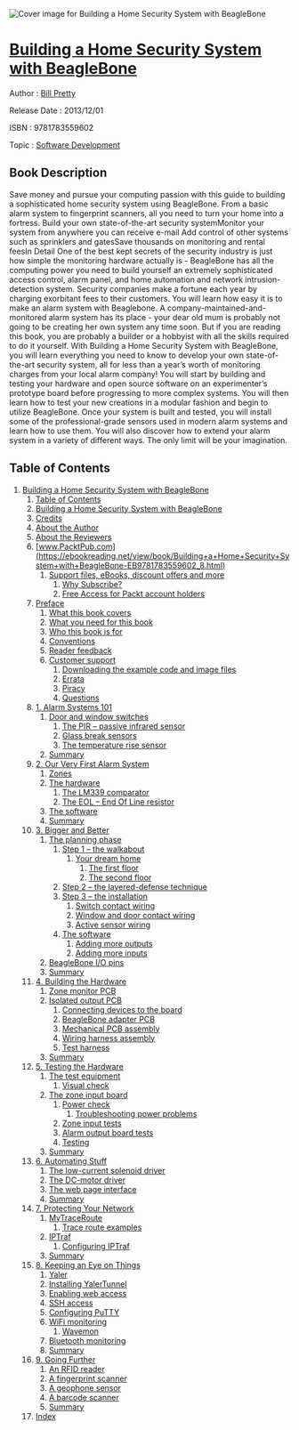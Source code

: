 ![Cover image for Building a Home Security System with BeagleBone](https://imgdetail.ebookreading.net/cover/cover/software_development/EB9781783559602.jpg)

[Building a Home Security System with BeagleBone](https://ebookreading.net/view/book/Building+a+Home+Security+System+with+BeagleBone-EB9781783559602_1.html "Building a Home Security System with BeagleBone")
====================================================================================================================

Author : [Bill Pretty](https://ebookreading.net/search/author/Bill+Pretty)

Release Date : 2013/12/01

ISBN : 9781783559602

Topic : [Software Development](https://ebookreading.net/search/category/software-development)

Book Description
-----------------

Save money and pursue your computing passion with this guide to building a sophisticated home security system using BeagleBone. From a basic alarm system to fingerprint scanners, all you need to turn your home into a fortress.
Build your own state-of-the-art security systemMonitor your system from anywhere you can receive e-mail Add control of other systems such as sprinklers and gatesSave thousands on monitoring and rental feesIn Detail
One of the best kept secrets of the security industry is just how simple the monitoring hardware actually is - BeagleBone has all the computing power you need to build yourself an extremely sophisticated access control, alarm panel, and home automation and network intrusion-detection system. Security companies make a fortune each year by charging exorbitant fees to their customers. You will learn how easy it is to make an alarm system with Beaglebone.
A company-maintained-and-monitored alarm system has its place - your dear old mum is probably not going to be creating her own system any time soon. But if you are reading this book, you are probably a builder or a hobbyist with all the skills required to do it yourself. With Building a Home Security System with BeagleBone, you will learn everything you need to know to develop your own state-of-the-art security system, all for less than a year’s worth of monitoring charges from your local alarm company!
You will start by building and testing your hardware and open source software on an experimenter’s prototype board before progressing to more complex systems. You will then learn how to test your new creations in a modular fashion and begin to utilize BeagleBone. Once your system is built and tested, you will install some of the professional-grade sensors used in modern alarm systems and learn how to use them. You will also discover how to extend your alarm system in a variety of different ways. The only limit will be your imagination.
              
Table of Contents
-----------------

1. [Building a Home Security System with BeagleBone](https://ebookreading.net/view/book/Building+a+Home+Security+System+with+BeagleBone-EB9781783559602_3.html)
    1. [Table of Contents](https://ebookreading.net/view/book/Building+a+Home+Security+System+with+BeagleBone-EB9781783559602_2.html)
    1. [Building a Home Security System with BeagleBone](https://ebookreading.net/view/book/Building+a+Home+Security+System+with+BeagleBone-EB9781783559602_4.html)
    1. [Credits](https://ebookreading.net/view/book/Building+a+Home+Security+System+with+BeagleBone-EB9781783559602_5.html)
    1. [About the Author](https://ebookreading.net/view/book/Building+a+Home+Security+System+with+BeagleBone-EB9781783559602_6.html)
    1. [About the Reviewers](https://ebookreading.net/view/book/Building+a+Home+Security+System+with+BeagleBone-EB9781783559602_7.html)
    1. [www.PacktPub.com](https://ebookreading.net/view/book/Building+a+Home+Security+System+with+BeagleBone-EB9781783559602_8.html)
        1. [Support files, eBooks, discount offers and more](https://ebookreading.net/view/book/Building+a+Home+Security+System+with+BeagleBone-EB9781783559602_8.html#ch00lvl1sec01)
            1. [Why Subscribe?](https://ebookreading.net/view/book/Building+a+Home+Security+System+with+BeagleBone-EB9781783559602_8.html#ch00lvl2sec01)
            1. [Free Access for Packt account holders](https://ebookreading.net/view/book/Building+a+Home+Security+System+with+BeagleBone-EB9781783559602_8.html#ch00lvl2sec02)
    1. [Preface](https://ebookreading.net/view/book/Building+a+Home+Security+System+with+BeagleBone-EB9781783559602_9.html)
        1. [What this book covers](https://ebookreading.net/view/book/Building+a+Home+Security+System+with+BeagleBone-EB9781783559602_9.html#ch00lvl1sec02)
        1. [What you need for this book](https://ebookreading.net/view/book/Building+a+Home+Security+System+with+BeagleBone-EB9781783559602_10.html)
        1. [Who this book is for](https://ebookreading.net/view/book/Building+a+Home+Security+System+with+BeagleBone-EB9781783559602_11.html)
        1. [Conventions](https://ebookreading.net/view/book/Building+a+Home+Security+System+with+BeagleBone-EB9781783559602_12.html)
        1. [Reader feedback](https://ebookreading.net/view/book/Building+a+Home+Security+System+with+BeagleBone-EB9781783559602_13.html)
        1. [Customer support](https://ebookreading.net/view/book/Building+a+Home+Security+System+with+BeagleBone-EB9781783559602_14.html)
            1. [Downloading the example code and image files](https://ebookreading.net/view/book/Building+a+Home+Security+System+with+BeagleBone-EB9781783559602_14.html#ch00lvl2sec03)
            1. [Errata](https://ebookreading.net/view/book/Building+a+Home+Security+System+with+BeagleBone-EB9781783559602_14.html#ch00lvl2sec04)
            1. [Piracy](https://ebookreading.net/view/book/Building+a+Home+Security+System+with+BeagleBone-EB9781783559602_14.html#ch00lvl2sec05)
            1. [Questions](https://ebookreading.net/view/book/Building+a+Home+Security+System+with+BeagleBone-EB9781783559602_14.html#ch00lvl2sec06)
    1. [1. Alarm Systems 101](https://ebookreading.net/view/book/Building+a+Home+Security+System+with+BeagleBone-EB9781783559602_15.html)
        1. [Door and window switches](https://ebookreading.net/view/book/Building+a+Home+Security+System+with+BeagleBone-EB9781783559602_15.html#ch01lvl1sec08)
            1. [The PIR – passive infrared sensor](https://ebookreading.net/view/book/Building+a+Home+Security+System+with+BeagleBone-EB9781783559602_15.html#ch01lvl2sec07)
            1. [Glass break sensors](https://ebookreading.net/view/book/Building+a+Home+Security+System+with+BeagleBone-EB9781783559602_15.html#ch01lvl2sec08)
            1. [The temperature rise sensor](https://ebookreading.net/view/book/Building+a+Home+Security+System+with+BeagleBone-EB9781783559602_15.html#ch01lvl2sec09)
        1. [Summary](https://ebookreading.net/view/book/Building+a+Home+Security+System+with+BeagleBone-EB9781783559602_16.html)
    1. [2. Our Very First Alarm System](https://ebookreading.net/view/book/Building+a+Home+Security+System+with+BeagleBone-EB9781783559602_17.html)
        1. [Zones](https://ebookreading.net/view/book/Building+a+Home+Security+System+with+BeagleBone-EB9781783559602_17.html#ch02lvl1sec10)
        1. [The hardware](https://ebookreading.net/view/book/Building+a+Home+Security+System+with+BeagleBone-EB9781783559602_18.html)
            1. [The LM339 comparator](https://ebookreading.net/view/book/Building+a+Home+Security+System+with+BeagleBone-EB9781783559602_18.html#ch02lvl2sec10)
            1. [The EOL – End Of Line resistor](https://ebookreading.net/view/book/Building+a+Home+Security+System+with+BeagleBone-EB9781783559602_18.html#ch02lvl2sec11)
        1. [The software](https://ebookreading.net/view/book/Building+a+Home+Security+System+with+BeagleBone-EB9781783559602_19.html)
        1. [Summary](https://ebookreading.net/view/book/Building+a+Home+Security+System+with+BeagleBone-EB9781783559602_20.html)
    1. [3. Bigger and Better](https://ebookreading.net/view/book/Building+a+Home+Security+System+with+BeagleBone-EB9781783559602_21.html)
        1. [The planning phase](https://ebookreading.net/view/book/Building+a+Home+Security+System+with+BeagleBone-EB9781783559602_21.html#ch03lvl1sec14)
            1. [Step 1 – the walkabout](https://ebookreading.net/view/book/Building+a+Home+Security+System+with+BeagleBone-EB9781783559602_21.html#ch03lvl2sec12)
                1. [Your dream home](https://ebookreading.net/view/book/Building+a+Home+Security+System+with+BeagleBone-EB9781783559602_21.html#ch03lvl3sec01)
                    1. [The first floor](https://ebookreading.net/view/book/Building+a+Home+Security+System+with+BeagleBone-EB9781783559602_21.html#ch03lvl4sec01)
                    1. [The second floor](https://ebookreading.net/view/book/Building+a+Home+Security+System+with+BeagleBone-EB9781783559602_21.html#ch03lvl4sec02)
            1. [Step 2 – the layered-defense technique](https://ebookreading.net/view/book/Building+a+Home+Security+System+with+BeagleBone-EB9781783559602_21.html#ch03lvl2sec13)
            1. [Step 3 – the installation](https://ebookreading.net/view/book/Building+a+Home+Security+System+with+BeagleBone-EB9781783559602_21.html#ch03lvl2sec14)
                1. [Switch contact wiring](https://ebookreading.net/view/book/Building+a+Home+Security+System+with+BeagleBone-EB9781783559602_21.html#ch03lvl3sec02)
                1. [Window and door contact wiring](https://ebookreading.net/view/book/Building+a+Home+Security+System+with+BeagleBone-EB9781783559602_21.html#ch03lvl3sec03)
                1. [Active sensor wiring](https://ebookreading.net/view/book/Building+a+Home+Security+System+with+BeagleBone-EB9781783559602_21.html#ch03lvl3sec04)
            1. [The software](https://ebookreading.net/view/book/Building+a+Home+Security+System+with+BeagleBone-EB9781783559602_21.html#ch03lvl2sec15)
                1. [Adding more outputs](https://ebookreading.net/view/book/Building+a+Home+Security+System+with+BeagleBone-EB9781783559602_21.html#ch03lvl3sec05)
                1. [Adding more inputs](https://ebookreading.net/view/book/Building+a+Home+Security+System+with+BeagleBone-EB9781783559602_21.html#ch03lvl3sec06)
        1. [BeagleBone I/O pins](https://ebookreading.net/view/book/Building+a+Home+Security+System+with+BeagleBone-EB9781783559602_22.html)
        1. [Summary](https://ebookreading.net/view/book/Building+a+Home+Security+System+with+BeagleBone-EB9781783559602_23.html)
    1. [4. Building the Hardware](https://ebookreading.net/view/book/Building+a+Home+Security+System+with+BeagleBone-EB9781783559602_24.html)
        1. [Zone monitor PCB](https://ebookreading.net/view/book/Building+a+Home+Security+System+with+BeagleBone-EB9781783559602_24.html#ch04lvl1sec17)
        1. [Isolated output PCB](https://ebookreading.net/view/book/Building+a+Home+Security+System+with+BeagleBone-EB9781783559602_25.html)
            1. [Connecting devices to the board](https://ebookreading.net/view/book/Building+a+Home+Security+System+with+BeagleBone-EB9781783559602_25.html#ch04lvl2sec16)
            1. [BeagleBone adapter PCB](https://ebookreading.net/view/book/Building+a+Home+Security+System+with+BeagleBone-EB9781783559602_25.html#ch04lvl2sec17)
            1. [Mechanical PCB assembly](https://ebookreading.net/view/book/Building+a+Home+Security+System+with+BeagleBone-EB9781783559602_25.html#ch04lvl2sec18)
            1. [Wiring harness assembly](https://ebookreading.net/view/book/Building+a+Home+Security+System+with+BeagleBone-EB9781783559602_25.html#ch04lvl2sec19)
            1. [Test harness](https://ebookreading.net/view/book/Building+a+Home+Security+System+with+BeagleBone-EB9781783559602_25.html#ch04lvl2sec20)
        1. [Summary](https://ebookreading.net/view/book/Building+a+Home+Security+System+with+BeagleBone-EB9781783559602_26.html)
    1. [5. Testing the Hardware](https://ebookreading.net/view/book/Building+a+Home+Security+System+with+BeagleBone-EB9781783559602_27.html)
        1. [The test equipment](https://ebookreading.net/view/book/Building+a+Home+Security+System+with+BeagleBone-EB9781783559602_27.html#ch05lvl1sec20)
            1. [Visual check](https://ebookreading.net/view/book/Building+a+Home+Security+System+with+BeagleBone-EB9781783559602_27.html#ch05lvl2sec21)
        1. [The zone input board](https://ebookreading.net/view/book/Building+a+Home+Security+System+with+BeagleBone-EB9781783559602_28.html)
            1. [Power check](https://ebookreading.net/view/book/Building+a+Home+Security+System+with+BeagleBone-EB9781783559602_28.html#ch05lvl2sec22)
                1. [Troubleshooting power problems](https://ebookreading.net/view/book/Building+a+Home+Security+System+with+BeagleBone-EB9781783559602_28.html#ch05lvl3sec07)
            1. [Zone input tests](https://ebookreading.net/view/book/Building+a+Home+Security+System+with+BeagleBone-EB9781783559602_28.html#ch05lvl2sec23)
            1. [Alarm output board tests](https://ebookreading.net/view/book/Building+a+Home+Security+System+with+BeagleBone-EB9781783559602_28.html#ch05lvl2sec24)
            1. [Testing](https://ebookreading.net/view/book/Building+a+Home+Security+System+with+BeagleBone-EB9781783559602_28.html#ch05lvl2sec25)
        1. [Summary](https://ebookreading.net/view/book/Building+a+Home+Security+System+with+BeagleBone-EB9781783559602_29.html)
    1. [6. Automating Stuff](https://ebookreading.net/view/book/Building+a+Home+Security+System+with+BeagleBone-EB9781783559602_30.html)
        1. [The low-current solenoid driver](https://ebookreading.net/view/book/Building+a+Home+Security+System+with+BeagleBone-EB9781783559602_30.html#ch06lvl1sec23)
        1. [The DC-motor driver](https://ebookreading.net/view/book/Building+a+Home+Security+System+with+BeagleBone-EB9781783559602_31.html)
        1. [The web page interface](https://ebookreading.net/view/book/Building+a+Home+Security+System+with+BeagleBone-EB9781783559602_32.html)
        1. [Summary](https://ebookreading.net/view/book/Building+a+Home+Security+System+with+BeagleBone-EB9781783559602_33.html)
    1. [7. Protecting Your Network](https://ebookreading.net/view/book/Building+a+Home+Security+System+with+BeagleBone-EB9781783559602_34.html)
        1. [MyTraceRoute](https://ebookreading.net/view/book/Building+a+Home+Security+System+with+BeagleBone-EB9781783559602_34.html#ch07lvl1sec27)
            1. [Trace route examples](https://ebookreading.net/view/book/Building+a+Home+Security+System+with+BeagleBone-EB9781783559602_34.html#ch07lvl2sec26)
        1. [IPTraf](https://ebookreading.net/view/book/Building+a+Home+Security+System+with+BeagleBone-EB9781783559602_35.html)
            1. [Configuring IPTraf](https://ebookreading.net/view/book/Building+a+Home+Security+System+with+BeagleBone-EB9781783559602_35.html#ch07lvl2sec27)
        1. [Summary](https://ebookreading.net/view/book/Building+a+Home+Security+System+with+BeagleBone-EB9781783559602_36.html)
    1. [8. Keeping an Eye on Things](https://ebookreading.net/view/book/Building+a+Home+Security+System+with+BeagleBone-EB9781783559602_37.html)
        1. [Yaler](https://ebookreading.net/view/book/Building+a+Home+Security+System+with+BeagleBone-EB9781783559602_37.html#ch08lvl1sec30)
        1. [Installing YalerTunnel](https://ebookreading.net/view/book/Building+a+Home+Security+System+with+BeagleBone-EB9781783559602_38.html)
        1. [Enabling web access](https://ebookreading.net/view/book/Building+a+Home+Security+System+with+BeagleBone-EB9781783559602_39.html)
        1. [SSH access](https://ebookreading.net/view/book/Building+a+Home+Security+System+with+BeagleBone-EB9781783559602_40.html)
        1. [Configuring PuTTY](https://ebookreading.net/view/book/Building+a+Home+Security+System+with+BeagleBone-EB9781783559602_41.html)
        1. [WiFi monitoring](https://ebookreading.net/view/book/Building+a+Home+Security+System+with+BeagleBone-EB9781783559602_42.html)
            1. [Wavemon](https://ebookreading.net/view/book/Building+a+Home+Security+System+with+BeagleBone-EB9781783559602_42.html#ch08lvl4sec03)
        1. [Bluetooth monitoring](https://ebookreading.net/view/book/Building+a+Home+Security+System+with+BeagleBone-EB9781783559602_43.html)
        1. [Summary](https://ebookreading.net/view/book/Building+a+Home+Security+System+with+BeagleBone-EB9781783559602_44.html)
    1. [9. Going Further](https://ebookreading.net/view/book/Building+a+Home+Security+System+with+BeagleBone-EB9781783559602_45.html)
        1. [An RFID reader](https://ebookreading.net/view/book/Building+a+Home+Security+System+with+BeagleBone-EB9781783559602_45.html#ch09lvl1sec33)
        1. [A fingerprint scanner](https://ebookreading.net/view/book/Building+a+Home+Security+System+with+BeagleBone-EB9781783559602_46.html)
        1. [A geophone sensor](https://ebookreading.net/view/book/Building+a+Home+Security+System+with+BeagleBone-EB9781783559602_47.html)
        1. [A barcode scanner](https://ebookreading.net/view/book/Building+a+Home+Security+System+with+BeagleBone-EB9781783559602_48.html)
        1. [Summary](https://ebookreading.net/view/book/Building+a+Home+Security+System+with+BeagleBone-EB9781783559602_49.html)
    1. [Index](https://ebookreading.net/view/book/Building+a+Home+Security+System+with+BeagleBone-EB9781783559602_50.html)
